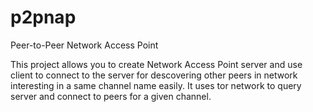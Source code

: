 # p2pnap
Peer-to-Peer Network Access Point

This project allows you to create Network Access Point server and use client to connect to the server for descovering other peers in network interesting in a same channel name easily.
It uses tor network to query server and connect to peers for a given channel.



